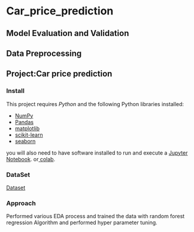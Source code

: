 # Car_price_prediction
## Model Evaluation and Validation
## Data Preprocessing 
## Project:Car price prediction

### Install

This project requires *Python* and the following Python libraries installed:

- [NumPy](http://www.numpy.org/)
- [Pandas](http://pandas.pydata.org/)
- [matplotlib](http://matplotlib.org/)
- [scikit-learn](http://scikit-learn.org/stable/)
- [seaborn](https://seaborn.pydata.org/)

you will also need to have software installed to run and execute a [Jupyter Notebook](http://jupyter.org/install.html). or[ colab](https://colab.research.google.com).


### DataSet

[Dataset](https://www.kaggle.com/nehalbirla/vehicle-dataset-from-cardekho) 


### Approach 

Performed various EDA process and trained the data with random forest regression Algorithm and performed hyper parameter tuning.
